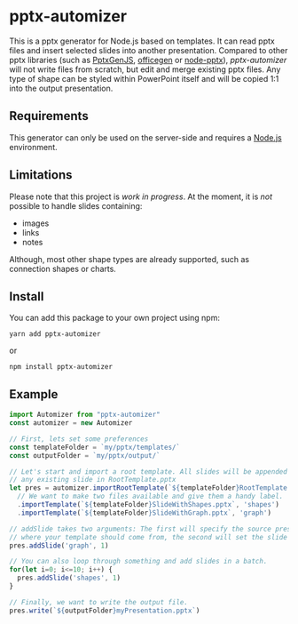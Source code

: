 # pptx-automizer
This is a pptx generator for Node.js based on templates. It can read pptx files and insert selected slides into another presentation. Compared to other pptx libraries (such as [PptxGenJS](https://github.com/gitbrent/PptxGenJS), [officegen](https://github.com/Ziv-Barber/officegen) or [node-pptx](https://github.com/heavysixer/node-pptx)), *pptx-automizer* will not write files from scratch, but edit and merge existing pptx files. Any type of shape can be styled within PowerPoint itself and will be copied 1:1 into the output presentation.

## Requirements
This generator can only be used on the server-side and requires a [Node.js](https://nodejs.org/en/download/package-manager/) environment.

## Limitations
Please note that this project is *work in progress*. At the moment, it is *not* possible to handle slides containing:
* images
* links
* notes

Although, most other shape types are already supported, such as connection shapes or charts.

## Install
You can add this package to your own project using npm:
```
yarn add pptx-automizer
```
or
```
npm install pptx-automizer
```

## Example
```js
import Automizer from "pptx-automizer"
const automizer = new Automizer

// First, lets set some preferences
const templateFolder = `my/pptx/templates/`
const outputFolder = `my/pptx/output/`

// Let's start and import a root template. All slides will be appended to 
// any existing slide in RootTemplate.pptx
let pres = automizer.importRootTemplate(`${templateFolder}RootTemplate.pptx`)
  // We want to make two files available and give them a handy label.
  .importTemplate(`${templateFolder}SlideWithShapes.pptx`, 'shapes')
  .importTemplate(`${templateFolder}SlideWithGraph.pptx`, 'graph')

// addSlide takes two arguments: The first will specify the source presentation
// where your template should come from, the second will set the slide number.
pres.addSlide('graph', 1)

// You can also loop through something and add slides in a batch.
for(let i=0; i<=10; i++) {
  pres.addSlide('shapes', 1)
}

// Finally, we want to write the output file.
pres.write(`${outputFolder}myPresentation.pptx`)
```
